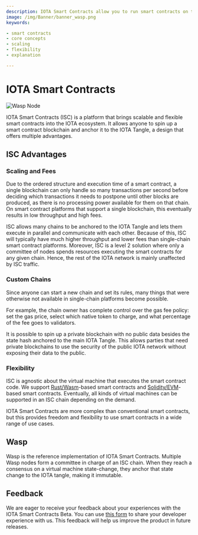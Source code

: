 ```yaml
---
description: IOTA Smart Contracts allow you to run smart contracts on top of the IOTA Tangle.
image: /img/Banner/banner_wasp.png
keywords:

- smart contracts
- core concepts
- scaling
- flexibility
- explanation

---
```


# IOTA Smart Contracts

![Wasp Node](/img/Banner/banner_wasp.png)

IOTA Smart Contracts (ISC) is a platform that brings scalable and flexible smart contracts into the IOTA ecosystem. It
allows anyone to spin up a smart contract blockchain and anchor it to the IOTA Tangle, a design that offers multiple
advantages.

## ISC Advantages

### Scaling and Fees

Due to the ordered structure and execution time of a smart contract, a single blockchain can only handle so many
transactions per second before deciding which transactions it needs to postpone until other blocks are produced, as
there is no processing power available for them on that chain.
On smart contract platforms that support a single blockchain, this eventually results in low throughput and high fees.

ISC allows many chains to be anchored to the IOTA Tangle and lets them execute in parallel and communicate with each
other.
Because of this, ISC will typically have much higher throughput and lower fees than single-chain smart contract
platforms.
Moreover, ISC is a level 2 solution where only a committee of nodes spends resources executing the smart contracts for
any given chain. Hence, the rest of the IOTA network is mainly unaffected by ISC traffic.

### Custom Chains

Since anyone can start a new chain and set its rules, many things that were otherwise not available in single-chain
platforms become possible.

For example, the chain owner has complete control over the gas fee policy: set the gas price, select which native token
to charge, and what percentage of the fee goes to validators.

It is possible to spin up a private blockchain with no public data besides the state hash anchored to the main IOTA
Tangle.
This allows parties that need private blockchains to use the security of the public IOTA network without exposing their
data to the public.

### Flexibility

ISC is agnostic about the virtual machine that executes the smart contract code.
We support [Rust/Wasm](https://rustwasm.github.io/docs/book/)-based smart contracts
and [Solidity/EVM](https://docs.soliditylang.org/en/v0.8.6/)-based smart contracts.
Eventually, all kinds of virtual machines can be supported in an ISC chain depending on the demand.

IOTA Smart Contracts are more complex than conventional smart contracts, but this provides freedom and flexibility to
use smart contracts in a wide range of use cases.

## Wasp

Wasp is the reference implementation of IOTA Smart Contracts.
Multiple Wasp nodes form a committee in charge of an ISC chain.
When they reach a consensus on a virtual machine state-change, they anchor that state change to the IOTA tangle, making
it immutable.

## Feedback

We are eager to receive your feedback about your experiences with the IOTA Smart Contracts Beta. You can
use [this form](https://docs.google.com/forms/d/e/1FAIpQLSd4jcmLzCPUNDIijEwGzuWerO23MS0Jmgzszgs-D6_awJUWow/viewform) to
share your developer experience with us. This feedback will help us improve the product in future releases.
